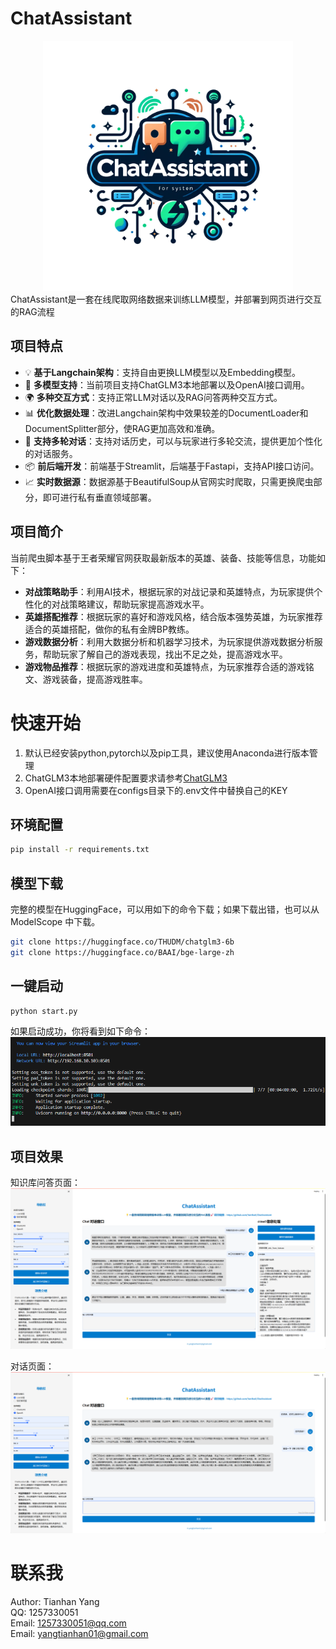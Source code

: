 # ChatAssistant

<div style="text-align: center;">
  <img src="utils/ChatAssistant.png" alt="ChatAssistant" width="400"/>
</div>
ChatAssistant是一套在线爬取网络数据来训练LLM模型，并部署到网页进行交互的RAG流程

## 项目特点
* 💡 **基于Langchain架构**：支持自由更换LLM模型以及Embedding模型。
* 🎉 **多模型支持**：当前项目支持ChatGLM3本地部署以及OpenAI接口调用。
* 🌍 **多种交互方式**：支持正常LLM对话以及RAG问答两种交互方式。
* 📊 **优化数据处理**：改进Langchain架构中效果较差的DocumentLoader和DocumentSplitter部分，使RAG更加高效和准确。
* 🚀 **支持多轮对话**：支持对话历史，可以与玩家进行多轮交流，提供更加个性化的对话服务。
* 📦 **前后端开发**：前端基于Streamlit，后端基于Fastapi，支持API接口访问。
* 📈 **实时数据源**：数据源基于BeautifulSoup从官网实时爬取，只需更换爬虫部分，即可进行私有垂直领域部署。

## 项目简介
当前爬虫脚本基于王者荣耀官网获取最新版本的英雄、装备、技能等信息，功能如下：
* **对战策略助手**：利用AI技术，根据玩家的对战记录和英雄特点，为玩家提供个性化的对战策略建议，帮助玩家提高游戏水平。
* **英雄搭配推荐**：根据玩家的喜好和游戏风格，结合版本强势英雄，为玩家推荐适合的英雄搭配，做你的私有金牌BP教练。
* **游戏数据分析**：利用大数据分析和机器学习技术，为玩家提供游戏数据分析服务，帮助玩家了解自己的游戏表现，找出不足之处，提高游戏水平。
* **游戏物品推荐**：根据玩家的游戏进度和英雄特点，为玩家推荐合适的游戏铭文、游戏装备，提高游戏胜率。

# 快速开始
1. 默认已经安装python,pytorch以及pip工具，建议使用Anaconda进行版本管理
2. ChatGLM3本地部署硬件配置要求请参考[ChatGLM3](https://github.com/THUDM/ChatGLM3)
3. OpenAI接口调用需要在configs目录下的.env文件中替换自己的KEY

## 环境配置
```bash
pip install -r requirements.txt
```

## 模型下载
完整的模型在HuggingFace，可以用如下的命令下载；如果下载出错，也可以从 ModelScope 中下载。
```bash
git clone https://huggingface.co/THUDM/chatglm3-6b
git clone https://huggingface.co/BAAI/bge-large-zh
```
## 一键启动
```bash
python start.py
```
如果启动成功，你将看到如下命令：
![image](utils/start.png)

## 项目效果
知识库问答页面：
![image](utils/datachat.png)

对话页面：
![image](utils/chat.png)

# 联系我
Author: Tianhan Yang  
QQ: 1257330051  
Email: 1257330051@qq.com  
Email: yangtianhan01@gmail.com